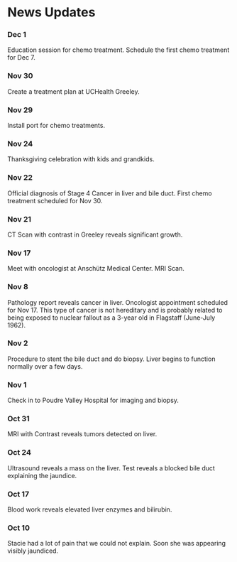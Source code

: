 # News Updates 

### Dec 1
Education session for chemo treatment. Schedule the first chemo treatment for Dec 7. 

### Nov 30
Create a treatment plan at UCHealth Greeley.  

### Nov 29
Install port for chemo treatments.

### Nov 24
Thanksgiving celebration with kids and grandkids.

### Nov 22
Official diagnosis of Stage 4 Cancer in liver and bile duct. First chemo treatment scheduled for Nov 30.

### Nov 21
CT Scan with contrast in Greeley reveals significant growth.

### Nov 17
Meet with oncologist at Anschütz Medical Center.  MRI Scan.

### Nov 8
Pathology report reveals cancer in liver.  Oncologist appointment scheduled for Nov 17.  This type of cancer is
not hereditary and is probably related to being exposed to nuclear fallout as a 3-year old in Flagstaff (June-July 1962).

### Nov 2
Procedure to stent the bile duct and do biopsy.  Liver begins to function normally over a few days.

### Nov 1
Check in to Poudre Valley Hospital for imaging and biopsy.

### Oct 31
MRI with Contrast reveals tumors detected on liver.

### Oct 24
Ultrasound reveals a mass on the liver. Test reveals a blocked bile duct explaining the jaundice.

### Oct 17
Blood work reveals elevated liver enzymes and bilirubin.

### Oct 10
Stacie had a lot of pain that we could not explain. Soon she was appearing visibly jaundiced.

